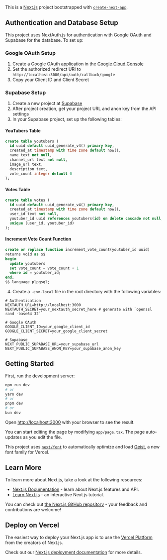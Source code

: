 This is a [Next.js](https://nextjs.org) project bootstrapped with [`create-next-app`](https://nextjs.org/docs/app/api-reference/cli/create-next-app).

## Authentication and Database Setup

This project uses NextAuth.js for authentication with Google OAuth and Supabase for the database. To set up:

### Google OAuth Setup

1. Create a Google OAuth application in the [Google Cloud Console](https://console.cloud.google.com/)
2. Set the authorized redirect URI to `http://localhost:3000/api/auth/callback/google`
3. Copy your Client ID and Client Secret

### Supabase Setup

1. Create a new project at [Supabase](https://supabase.com/)
2. After project creation, get your project URL and anon key from the API settings
3. In your Supabase project, set up the following tables:

#### YouTubers Table

```sql
create table youtubers (
  id uuid default uuid_generate_v4() primary key,
  created_at timestamp with time zone default now(),
  name text not null,
  channel_url text not null,
  image_url text,
  description text,
  vote_count integer default 0
);
```

#### Votes Table

```sql
create table votes (
  id uuid default uuid_generate_v4() primary key,
  created_at timestamp with time zone default now(),
  user_id text not null,
  youtuber_id uuid references youtubers(id) on delete cascade not null,
  unique (user_id, youtuber_id)
);
```

#### Increment Vote Count Function

```sql
create or replace function increment_vote_count(youtuber_id uuid)
returns void as $$
begin
  update youtubers
  set vote_count = vote_count + 1
  where id = youtuber_id;
end;
$$ language plpgsql;
```

4. Create a `.env.local` file in the root directory with the following variables:

```
# Authentication
NEXTAUTH_URL=http://localhost:3000
NEXTAUTH_SECRET=your_nextauth_secret_here # generate with `openssl rand -base64 32`

# Google OAuth
GOOGLE_CLIENT_ID=your_google_client_id
GOOGLE_CLIENT_SECRET=your_google_client_secret

# Supabase
NEXT_PUBLIC_SUPABASE_URL=your_supabase_url
NEXT_PUBLIC_SUPABASE_ANON_KEY=your_supabase_anon_key
```

## Getting Started

First, run the development server:

```bash
npm run dev
# or
yarn dev
# or
pnpm dev
# or
bun dev
```

Open [http://localhost:3000](http://localhost:3000) with your browser to see the result.

You can start editing the page by modifying `app/page.tsx`. The page auto-updates as you edit the file.

This project uses [`next/font`](https://nextjs.org/docs/app/building-your-application/optimizing/fonts) to automatically optimize and load [Geist](https://vercel.com/font), a new font family for Vercel.

## Learn More

To learn more about Next.js, take a look at the following resources:

- [Next.js Documentation](https://nextjs.org/docs) - learn about Next.js features and API.
- [Learn Next.js](https://nextjs.org/learn) - an interactive Next.js tutorial.

You can check out [the Next.js GitHub repository](https://github.com/vercel/next.js) - your feedback and contributions are welcome!

## Deploy on Vercel

The easiest way to deploy your Next.js app is to use the [Vercel Platform](https://vercel.com/new?utm_medium=default-template&filter=next.js&utm_source=create-next-app&utm_campaign=create-next-app-readme) from the creators of Next.js.

Check out our [Next.js deployment documentation](https://nextjs.org/docs/app/building-your-application/deploying) for more details.
